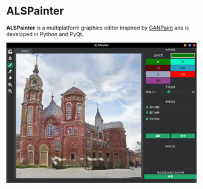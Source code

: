 ALSPainter
====

**ALSPainter** is a multiplatform graphics editor inspired by [GANPaint](http://gandissect.res.ibm.com/ganpaint.html) ans is developed in Python and PyQt.

![alt tag](images/screenshots/mainwindow.png)
